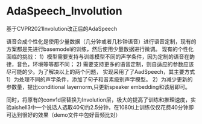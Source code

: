 # AdaSpeech_Involution
基于CVPR2021Involution改正后的AdaSpeech

语音合成个性化是使用少量数据（几分钟或者几秒钟语音）进行语音定制，现有的方案都是先进行basemodel的训练，然后使用少量数据进行微调​。
现有的个性化面临的​挑战：
1）模型需要支持与训练模型不同的声学条件，因为定制的语音在韵律，音色，环境等等都​不同；
2) 需要支持更多的语音定制，则自适应的​参数应该尽可能的少。为了解决以上的两个问题，
实现采用了了AadSpeech，其主要方式
1）为处理不同的声学条件，添加了句子和音素级别声学模型​。
2）为减少更新的参数量，提出conditional layernorm,只更新speaker embedding和该层​即可。

同时，将原有的conv1d层替换为Involution层，极大的提高了训练和推理速度，实验aishell3中一个说话人选取40句约2.5分钟，在1080ti上训练仅仅花费40分钟即可达到很好的效果（demo文件中包好音频比对）
